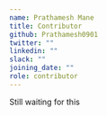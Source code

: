```yaml
---
name: Prathamesh Mane
title: Contributor
github: Prathamesh0901
twitter: ""
linkedin: ""
slack: ""
joining_date: ""
role: contributor
---
```


Still waiting for this
